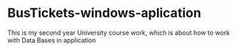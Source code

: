 # BusTickets-windows-aplication
This is my second year University course work, which is about how to work with Data Bases in application
